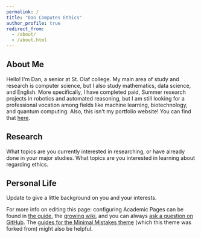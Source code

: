 ```yaml
---
permalink: /
title: "Dan Computes Ethics"
author_profile: true
redirect_from: 
  - /about/
  - /about.html
---
```


About Me
---
Hello! I'm Dan, a senior at St. Olaf college. My main area of study and research is computer science, but I also study mathematics, data science, and English. More specifically, I have completed paid, Summer research projects in robotics and automated reasoning, but I am still looking for a professional vocation among fields like machine learning, biotechnology, and quantum computing. Also, this isn't my portfolio website! You can find that [here](https://danexistsmaybe.xyz/).

Research 
---
What topics are you currently interested in researching, or have already done in your major studies.
What topics are you interested in learning about regarding ethics.

Personal Life
---
Update to give a little background on you and your interests.


For more info on editing this page: configuring Academic Pages can be found in [the guide](https://academicpages.github.io/markdown/), the [growing wiki](https://github.com/academicpages/academicpages.github.io/wiki), and you can always [ask a question on GitHub](https://github.com/academicpages/academicpages.github.io/discussions). The [guides for the Minimal Mistakes theme](https://mmistakes.github.io/minimal-mistakes/docs/configuration/) (which this theme was forked from) might also be helpful.
